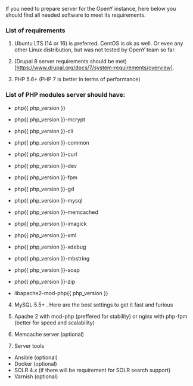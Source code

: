 If you need to prepare server for the OpenY instance, here below you should find all needed software to meet its requirements.

### List of requirements

1. Ubuntu LTS (14 or 16) is preferred. CentOS is ok as well. Or even any other Linux distribution, but was not tested by OpenY team so far.

2. (Drupal 8 server requirements should be met)[https://www.drupal.org/docs/7/system-requirements/overview].

3. PHP 5.6+ (PHP 7 is better in terms of performance)
 
### List of PHP modules server should have:

  - php{{ php_version }}
  - php{{ php_version }}-mcrypt
  - php{{ php_version }}-cli
  - php{{ php_version }}-common
  - php{{ php_version }}-curl
  - php{{ php_version }}-dev
  - php{{ php_version }}-fpm
  - php{{ php_version }}-gd
  - php{{ php_version }}-mysql
  - php{{ php_version }}-memcached
  - php{{ php_version }}-imagick
  - php{{ php_version }}-xml
  - php{{ php_version }}-xdebug
  - php{{ php_version }}-mbstring
  - php{{ php_version }}-soap
  - php{{ php_version }}-zip

  - libapache2-mod-php{{ php_version }}
  
4. MySQL 5.5+ . Here are the best settings to get it fast and furious
5. Apache 2 with mod-php (preffered for stability) or nginx with php-fpm (better for speed and scalability)
6. Memcache server (optional)

7.  Server tools
 * Ansible (optional) 
 * Docker (optional)
 * SOLR 4.x (if there will be requirement for SOLR search support)
 * Varnish (optional)

